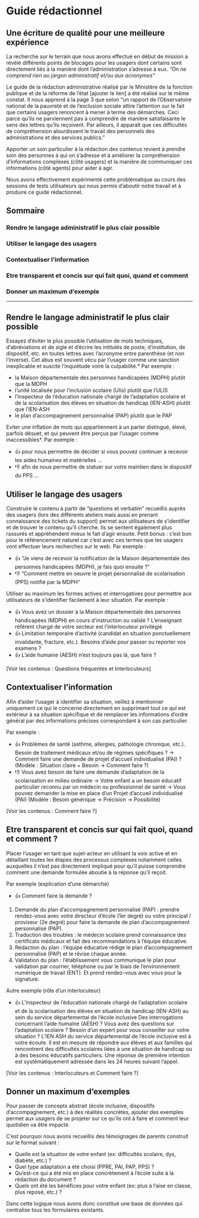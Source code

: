 # Guide rédactionnel
## Une écriture de qualité pour une meilleure expérience
La recherche sur le terrain que nous avons effectué en début de mission a révélé différents points de blocages pour les usagers dont certains sont directement liés à la manière dont l’administration s’adresse à eux.
*”On ne comprend rien au jargon administratif et/ou aux acronymes”*

Le guide de la rédaction administrative réalisé par le Ministère de la fonction publique et de la réforme de l’état [ajouter le lien] a été réalisé sur le même constat. Il nous apprend à la page 3 que selon “un rapport de l’Observatoire national de la pauvreté et de l’exclusion sociale attire l’attention sur le fait que certains usagers renoncent à mener à terme des démarches. Ceci parce qu’ils ne parviennent pas à comprendre de manière satisfaisante le sens des lettres qu’ils reçoivent. Par ailleurs, il apparaît que ces difficultés de compréhension alourdissent le travail des personnels des administrations et des services publics.”

Apporter un soin particulier à la rédaction des contenus revient à prendre soin des personnes à qui on s’adresse et à améliorer la compréhension d’informations complexes (côté usagers) et la manière de communiquer ces informations (côté agents) pour aider à agir.

Nous avons effectivement expérimenté cette problématique au cours des sessions de tests utilisateurs qui nous permis d’aboutir notre travail et à produire ce guide rédactionnel.


## Sommaire
### Rendre le langage administratif le plus clair possible
### Utiliser le langage des usagers
### Contextualiser l’information
### Etre transparent et concis sur qui fait quoi, quand et comment
### Donner un maximum d’exemple

---

## Rendre le langage administratif le plus clair possible
Essayez d’éviter le plus possible l’utilisation de mots techniques, d’abréviations et de sigle et d’écrire les intitulés de poste, d’institution, de dispositif, etc. en toutes lettres avec l’acronyme entre parenthèse (et non l’inverse). Cet abus est souvent vécu par l’usager comme une sanction inexplicable et suscite l’inquiétude voire la culpabilité.*
Par exemple :
- la Maison départementale des personnes handicapées (MDPH) plutôt que la MDPH
- l’unité localisée pour l’inclusion scolaire (Ulis) plutôt que l’ULIS
- l’inspecteur de l’éducation nationale chargé de l’adaptation scolaire et de la scolarisation des élèves en situation de handicap (IEN-ASH) plutôt que l’IEN-ASH
- le plan d’accompagnement personnalisé (PAP) plutôt que le PAP

Eviter une inflation de mots qui appartiennent à un parler distingué, élevé, parfois désuet, et qui peuvent être perçus par l’usager comme inaccessibles*.
Par exemple :
-  👍 pour nous permettre de décider si vous pouvez continuer à recevoir les aides humaines et matérielles  …
- 👎 afin de nous permettre de statuer sur votre maintien dans le dispositif du PPS …


## Utiliser le langage des usagers
Construire le contenu à partir de “questions et verbatim” recueillis auprès des usagers (lors des différents ateliers mais aussi en prenant connaissance des tickets du support) permet aux utilisateurs de s’identifier et de trouver le contenu qu’il cherche. Ils se sentent également plus rassurés et appréhendent mieux le fait d’agir ensuite. Petit bonus : c’est bon pour le référencement naturel car c’est avec ces termes que les usagers vont effectuer leurs recherches sur le web.
Par exemple : 
- 👍 “Je viens de recevoir la notification de la Maison départementale des personnes handicapées (MDPH), je fais quoi ensuite ?”
- 👎 “Comment mettre en oeuvre le projet personnalisé de scolarisation (PPS) notifié par la MDPH”

Utiliser au maximum les formes actives et interrogatives pour permettre aux utilisateurs de s’identifier facilement à leur situation.
Par exemple :
- 👍 Vous avez un dossier à la Maison départementale des personnes handicapées (MDPH) en cours d’instruction ou validé ? L’enseignant référent chargé de votre secteur est l’interlocuteur privilégié
- 👍 Limitation temporaire d’activité (candidat en situation ponctuellement invalidante, fracture, etc.). Besoins d’aide pour passer ou reporter vos examens ?
- 👍 L’aide humaine (AESH) n’est toujours pas là, que faire ?

[Voir les contenus : Questions fréquentes et Interlocuteurs]


## Contextualiser l’information
Afin d’aider l’usager à identifier sa situation, veillez à mentionner uniquement ce qui le concerne directement en supprimant tout ce qui est extérieur à sa situation spécifique et de remplacer les informations d’ordre général par des informations précises correspondant à son cas particulier.

Par exemple :
- 👍 Problèmes de santé (asthme, allergies, pathologie chronique, etc.). Besoin de traitement médicaux et/ou de régimes spécifiques ? -> Comment faire une demande de projet d’accueil individualisé (PAI) ?
(Modèle : Situation claire + Besoin -> Comment faire ?)
- 👎 Vous avez besoin de faire une demande d’adaptation de la scolarisation en milieu ordinaire -> Votre enfant a un besoin éducatif particulier reconnu par un médecin ou professionnel de santé -> Vous pouvez demander la mise en place d’un Projet d’accueil individualisé (PAI)
(Modèle : Besoin générique -> Précision -> Possibilité)

[Voir les contenus : Comment faire ?]


## Etre transparent et concis sur qui fait quoi, quand et comment ?
Placer l’usager en tant que sujet-acteur en utilisant la voix active et en détaillant toutes les étapes des processus complexes notamment celles auxquelles il n’est pas directement impliqué pour qu’il puisse comprendre comment une demande formulée aboutie à la réponse qu’il reçoit.

Par exemple (explication d’une démarche)
- 👍 Comment faire la demande ?
1. Demande du plan d’accompagnement personnalisé (PAP) : prendre rendez-vous avec votre directeur d’école (1er degré) ou votre principal / proviseur (2e degré) pour faire la demande de plan d’accompagnement personnalisé (PAP).
2. Traduction des troubles : le médecin scolaire prend connaissance des certificats médicaux et fait des recommandations à l’équipe éducative.
3. Rédaction du plan : l’équipe éducative rédige le plan d’accompagnement personnalisé (PAP) et le révise chaque année.
4. Validation du plan  : l’établissement vous communique le plan pour validation par courrier, téléphone ou par le biais de l’environnement numérique de travail (ENT). Et prend rendez-vous avec vous pour la signature.

Autre exemple (rôle d’un interlocuteur)
- 👍 L’inspecteur de l’éducation nationale chargé de l’adaptation scolaire et de la scolarisation des élèves en situation de handicap (IEN-ASH) au sein du service départemental de l’école inclusive
Des interrogations concernant l’aide humaine (AESH) ? Vous avez des questions sur l’adaptation scolaire ? Besoin d’un expert pour vous conseiller sur votre situation ? L’IEN ASH du service départemental de l’école inclusive est à votre écoute.
Il est en mesure de répondre aux élèves et aux familles qui rencontrent des difficultés scolaires liées à une situation de handicap ou à des besoins éducatifs particuliers. Une réponse de première intention est systématiquement adressée dans les 24 heures suivant l’appel.

[Voir les contenus : Interlocuteurs et Comment faire ?]


## Donner un maximum d’exemples
Pour passer de concepts abstrait (école inclusive, dispositifs d’accompagnement, etc.) à des réalités concrètes, ajouter des exemples permet aux usagers de se projeter sur ce qu’ils ont à faire et comment leur quotidien va être impacté.

C’est pourquoi nous avons recueillis des témoignages de parents construit sur le format suivant :
- Quelle est la situation de votre enfant (ex: difficultés scolaire, dys, diabète, etc.) ?
- Quel type adaptation a été choisi (PPRE, PAI, PAP, PPS) ?
- Qu’est-ce qui a été mis en place concrètement à l’école suite à la rédaction du document ?
- Quels ont été les bénéfices pour votre enfant (ex: plus à l’aise en classe, plus reposé, etc.) ?


Dans cette logique nous avons donc constitué une base de données qui centralise tous les formulaires existants.
